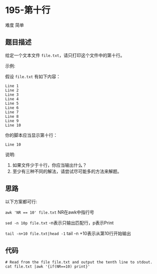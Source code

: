 # 195-第十行

难度 简单



## 题目描述

给定一个文本文件 `file.txt`，请只打印这个文件中的第十行。

示例:

假设 `file.txt` 有如下内容：
```
Line 1
Line 2
Line 3
Line 4
Line 5
Line 6
Line 7
Line 8
Line 9
Line 10
```
你的脚本应当显示第十行：
```
Line 10
```
说明:
1. 如果文件少于十行，你应当输出什么？
2. 至少有三种不同的解法，请尝试尽可能多的方法来解题。



## 思路

以下方案都可行:

`awk 'NR == 10' file.txt` NR在awk中指行号

`sed -n 10p file.txt` -n表示只输出匹配行，p表示Print

`tail -n+10 file.txt|head -1` tail -n +10表示从第10行开始输出



## 代码

```shell
# Read from the file file.txt and output the tenth line to stdout.
cat file.txt |awk '{if(NR==10) print}'
```


